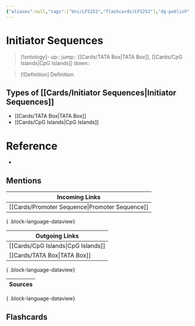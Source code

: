 ```yaml
---
{"aliases":null,"tags":["Uni/LFS252","flashcards/LFS252"],"dg-publish":true,"permalink":"/cards/initiator-sequences/","dgPassFrontmatter":true}
---
```


# Initiator Sequences

> [!ontology]-
> up:: 
> jump:: [[Cards/TATA Box\|TATA Box]], [[Cards/CpG Islands\|CpG Islands]]
> down:: 

> [!Definition] Definition

## Types of [[Cards/Initiator Sequences\|Initiator Sequences]]

- [[Cards/TATA Box\|TATA Box]]
- [[Cards/CpG Islands\|CpG Islands]]

# Reference

- 

## Mentions

| Incoming Links                                    |
| ------------------------------------------------- |
| [[Cards/Promoter Sequence\|Promoter Sequence]] |

{ .block-language-dataview}

| Outgoing Links                        |
| ------------------------------------- |
| [[Cards/CpG Islands\|CpG Islands]] |
| [[Cards/TATA Box\|TATA Box]]       |

{ .block-language-dataview}

| Sources |
| ------- |

{ .block-language-dataview}

## Flashcards
